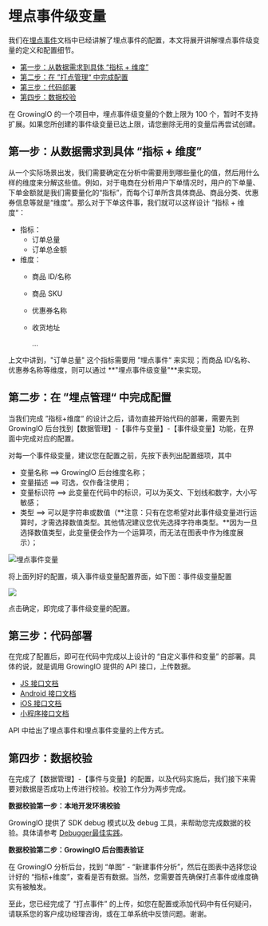 # 埋点事件级变量

我们在[埋点事件](./)文档中已经讲解了埋点事件的配置，本文将展开讲解埋点事件级变量的定义和配置细节。

* [第一步：从数据需求到具体 “指标 + 维度”](event-variable.md#di-yi-bu-cong-shu-ju-xu-qiu-dao-ju-ti-zhi-biao-wei-du)
* [第二步：在 ”打点管理“ 中完成配置](event-variable.md#di-er-bu-zai-da-dian-guan-li-zhong-wan-cheng-pei-zhi)
* [第三步：代码部署](event-variable.md#di-san-bu-dai-ma-bu-shu)
* [第四步：数据校验](event-variable.md#di-si-bu-shu-ju-xiao-yan)

在 GrowingIO 的一个项目中，埋点事件级变量的个数上限为 100 个，暂时不支持扩展。如果您所创建的事件级变量已达上限，请您删除无用的变量后再尝试创建。

## 第一步：从数据需求到具体 “指标 + 维度”

从一个实际场景出发，我们需要确定在分析中需要用到哪些量化的值，然后用什么样的维度来分解这些值。例如，对于电商在分析用户下单情况时，用户的下单量、下单金额就是我们需要量化的“指标”，而每个订单所含具体商品、商品分类、优惠券信息等就是“维度”。那么对于下单这件事，我们就可以这样设计 ”指标 + 维度“：

* 指标：
  * 订单总量
  * 订单总金额
* 维度：
  * 商品 ID/名称
  * 商品 SKU
  * 优惠券名称
  * 收货地址

    ...

上文中讲到，"订单总量" 这个指标需要用 ”埋点事件“ 来实现；而商品 ID/名称、优惠券名称等维度，则可以通过 **"埋点事件级变量"**来实现。

## 第二步：在 ”埋点管理“ 中完成配置

当我们完成 ”指标+维度“ 的设计之后，请勿直接开始代码的部署，需要先到 GrowingIO 后台找到【数据管理】-【事件与变量】-【事件级变量】功能，在界面中完成对应的配置。

对每一个事件级变量，建议您在配置之前，先按下表列出配置细项，其中

* 变量名称 ==&gt; GrowingIO 后台维度名称；
* 变量描述 ==&gt; 可选，仅作备注使用；
* 变量标识符 ==&gt; 此变量在代码中的标识，可以为英文、下划线和数字，大小写敏感；
* 类型 ==&gt; 可以是字符串或数值（**注意：只有在您希望对此事件级变量进行运算时，才需选择数值类型。其他情况建议您优先选择字符串类型。**因为一旦选择数值类型，此变量便会作为一个运算项，而无法在图表中作为维度展示）；

![&#x57CB;&#x70B9;&#x4E8B;&#x4EF6;&#x53D8;&#x91CF;](https://blobscdn.gitbook.com/v0/b/gitbook-28427.appspot.com/o/assets%2F-LGNxeGABUADKiTWTaEM%2F-LHVXegeSvwqaEGUCEvI%2F-LHVdYIvsplehyn77GJg%2Fimage.png?alt=media&token=a41adaaa-4d0c-4225-b51a-a3052aed65f2)

将上面列好的配置，填入事件级变量配置界面，如下图：事件级变量配置

![](https://docs.growingio.com/.gitbook/assets/ping-mu-kuai-zhao-20180108-xia-wu-5.40.48.png)

点击确定，即完成了事件级变量的配置。

## 第三步：代码部署

在完成了配置后，即可在代码中完成以上设计的 “自定义事件和变量” 的部署。具体的说，就是调用 GrowingIO 提供的 API 接口，上传数据。

* [​JS 接口文档​](../../sdk-integration/web-js-sdk/#track)
* [​Android 接口文档​](../../sdk-integration/android-sdk/android-sdk.md#2-zi-ding-yi-shi-jian-he-bian-liang-api)
* [​iOS 接口文档​](../../sdk-integration/ios-sdk-1/ios-sdk.md#ios-sdk-api)
* ​[小程序接口文档​](../../sdk-integration/xiao-cheng-xu-xiao-you-xi-yi-ji-nei-qian-ye-sdk/wei-xin-xiao-cheng-xu-sdk/mina-sdk/#zi-ding-yi-shi-jian-he-bian-liang)

API 中给出了埋点事件和埋点事件变量的上传方式。

## 第四步：数据校验

在完成了【数据管理】-【事件与变量】的配置，以及代码实施后，我们接下来需要对数据是否成功上传进行校验。校验工作分为两步完成。

**数据校验第一步：本地开发环境校验**

GrowingIO 提供了 SDK debug 模式以及 debug 工具，来帮助您完成数据的校验。具体请参考 [Debugger最佳实践](../../sdk-integration/growingio-debugger/best-practice.md#cstm-shi-jian-yi-ji-guan-lian-de-shi-jian-ji-bian-liang-shi-jian)。

**数据校验第二步：GrowingIO 后台图表验证**

在 GrowingIO 分析后台，找到 “单图” - “新建事件分析”，然后在图表中选择您设计好的 “指标+维度”，查看是否有数据。当然，您需要首先确保打点事件或维度确实有被触发。

至此，您已经完成了 “打点事件” 的上传，如您在配置或添加代码中有任何疑问，请联系您的客户成功经理咨询，或在工单系统中反馈问题。谢谢。

